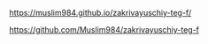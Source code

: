 https://muslim984.github.io/zakrivayuschiy-teg-f/

https://github.com/Muslim984/zakrivayuschiy-teg-f